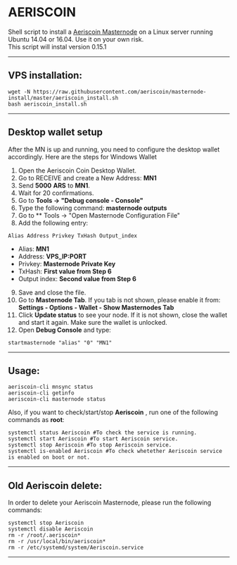 # AERISCOIN
Shell script to install a [Aeriscoin Masternode](https://aeriscoin.com) on a Linux server running Ubuntu 14.04 or 16.04. Use it on your own risk.  
This script will instal version 0.15.1
***

## VPS installation:
```
wget -N https://raw.githubusercontent.com/aeriscoin/masternode-install/master/aeriscoin_install.sh
bash aeriscoin_install.sh
```
***

## Desktop wallet setup

After the MN is up and running, you need to configure the desktop wallet accordingly. Here are the steps for Windows Wallet
1. Open the Aeriscoin Coin Desktop Wallet.
2. Go to RECEIVE and create a New Address: **MN1**
3. Send **5000** **ARS** to **MN1**.
4. Wait for 20 confirmations.
5. Go to **Tools -> "Debug console - Console"**
6. Type the following command: **masternode outputs**
7. Go to  ** Tools -> "Open Masternode Configuration File"
8. Add the following entry:
```
Alias Address Privkey TxHash Output_index
```
* Alias: **MN1**
* Address: **VPS_IP:PORT**
* Privkey: **Masternode Private Key**
* TxHash: **First value from Step 6**
* Output index:  **Second value from Step 6**
9. Save and close the file.
10. Go to **Masternode Tab**. If you tab is not shown, please enable it from: **Settings - Options - Wallet - Show Masternodes Tab**
11. Click **Update status** to see your node. If it is not shown, close the wallet and start it again. Make sure the wallet is unlocked.
12. Open **Debug Console** and type:
```
startmasternode "alias" "0" "MN1"
```
***

## Usage:
```
aeriscoin-cli mnsync status
aeriscoin-cli getinfo
aeriscoin-cli masternode status
```
Also, if you want to check/start/stop **Aeriscoin** , run one of the following commands as **root**:

```
systemctl status Aeriscoin #To check the service is running.
systemctl start Aeriscoin #To start Aeriscoin service.
systemctl stop Aeriscoin #To stop Aeriscoin service.
systemctl is-enabled Aeriscoin #To check whetether Aeriscoin service is enabled on boot or not.
```
***
## Old Aeriscoin delete:
In order to delete your Aeriscoin Masternode,  please run the following commands:
```
systemctl stop Aeriscoin
systemctl disable Aeriscoin
rm -r /root/.aeriscoin*
rm -r /usr/local/bin/aeriscoin*
rm -r /etc/systemd/system/Aeriscoin.service
```
***
